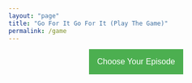 ```yaml
---
layout: "page"
title: "Go For It Go For It (Play The Game)"
permalink: /game
---
```

<html>
<head>

<script language="javascript">
</script>

<style>
.dropbtn {
    background-color: #4CAF50;
    color: white;
    padding: 16px;
    font-size: 16px;
    border: none;
}

.dropdown {
    position: relative;
    display: inline-block;
}

.dropdown-content {
    display: none;
    position: absolute;
    background-color: #f1f1f1;
    min-width: 160px;
    box-shadow: 0px 8px 16px 0px rgba(0,0,0,0.2);
    z-index: 1;
}

.dropdown-content a {
    color: black;
    padding: 12px 16px;
    text-decoration: none;
    display: block;
}

.dropdown-content a:hover {background-color: #ddd;}

.dropdown:hover .dropdown-content {display: block;}

.dropdown:hover .dropbtn {background-color: #3e8e41;}

.wrapper {
    text-align: center;
}
</style>
</head>

<body>
<div class="wrapper">
  <div class="dropdown">
    <button class="dropbtn">Choose Your Episode</button>
    <div class="dropdown-content">
      <a href="/s1e1">Season 1 Episode 1</a>
      <a href="/s1e2">Season 1 Episode 2</a>
      </div>
    </div>
</div>

<p id="demo"></p>

<script>
function season1() {
  document.getElementById("demo").innerHTML = "Hello World";
};



</script>
</body>
</html>
